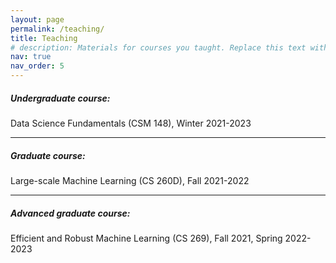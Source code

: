 ```yaml
---
layout: page
permalink: /teaching/
title: Teaching
# description: Materials for courses you taught. Replace this text with your description.
nav: true
nav_order: 5
---
```


<h5>Undergraduate course:</h5> Data Science Fundamentals (CSM 148), Winter 2021-2023

---

<h5>Graduate course:</h5> Large-scale Machine Learning (CS 260D), Fall 2021-2022

---

<h5>Advanced graduate course:</h5> Efficient and Robust Machine Learning (CS 269), Fall 2021, Spring 2022-2023
